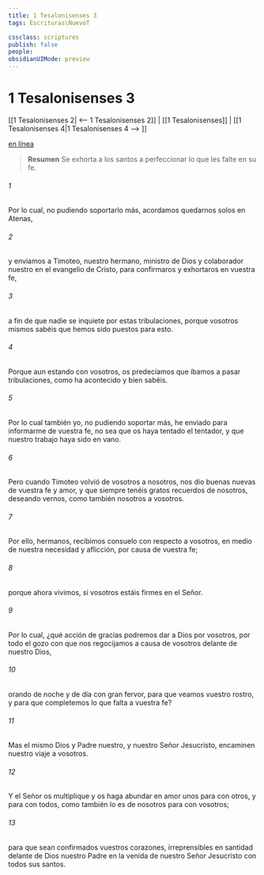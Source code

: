 ```yaml
---
title: 1 Tesalonisenses 3
tags: Escrituras\NuevoT

cssclass: scriptures
publish: false
people:
obsidianUIMode: preview
---
```


# 1 Tesalonisenses 3
[[1 Tesalonisenses 2| <-- 1 Tesalonisenses 2]] | [[1 Tesalonisenses]] | [[1 Tesalonisenses 4|1 Tesalonisenses 4 --> ]]

[en línea](https://churchofjesuschrist.org/study/scriptures/nt/1-thes/3?lang=spa)

> __Resumen__
Se exhorta a los santos a perfeccionar lo que les falte en su fe.

###### 1 
Por lo cual, no pudiendo soportarlo más, acordamos quedarnos solos en Atenas,

###### 2 
y enviamos a Timoteo, nuestro hermano, ministro de Dios y colaborador nuestro en el evangelio de Cristo, para confirmaros y exhortaros en vuestra fe,

###### 3 
a fin de que nadie se inquiete por estas tribulaciones, porque vosotros mismos sabéis que hemos sido puestos para esto.

###### 4 
Porque aun estando con vosotros, os predecíamos que íbamos a pasar tribulaciones, como ha acontecido y bien sabéis.

###### 5 
Por lo cual también yo, no pudiendo soportar más, he enviado para informarme de vuestra fe, no sea que os haya tentado el tentador, y que nuestro trabajo haya sido en vano.

###### 6 
Pero cuando Timoteo volvió de vosotros a nosotros, nos dio buenas nuevas de vuestra fe y amor, y que siempre tenéis gratos recuerdos de nosotros, deseando vernos, como también nosotros a vosotros.

###### 7 
Por ello, hermanos, recibimos consuelo con respecto a vosotros, en medio de nuestra necesidad y aflicción, por causa de vuestra fe;

###### 8 
porque ahora vivimos, si vosotros estáis firmes en el Señor.

###### 9 
Por lo cual, ¿qué acción de gracias podremos dar a Dios por vosotros, por todo el gozo con que nos regocijamos a causa de vosotros delante de nuestro Dios,

###### 10 
orando de noche y de día con gran fervor, para que veamos vuestro rostro, y para que completemos lo que falta a vuestra fe?

###### 11 
Mas el mismo Dios y Padre nuestro, y nuestro Señor Jesucristo, encaminen nuestro viaje a vosotros.

###### 12 
Y el Señor os multiplique y os haga abundar en amor unos para con otros, y para con todos, como también lo es de nosotros para con vosotros;

###### 13 
para que sean confirmados vuestros corazones, irreprensibles en santidad delante de Dios nuestro Padre en la venida de nuestro Señor Jesucristo con todos sus santos.

